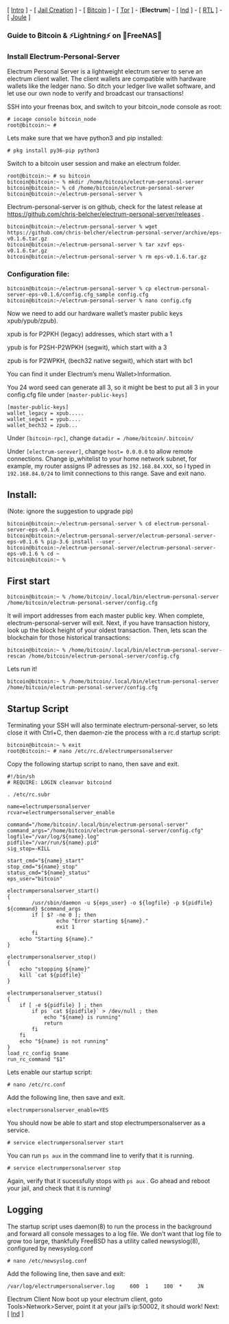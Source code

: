 [ [Intro](README.md) ] - [ [Jail Creation](freenas_1_jail_creation.md) ] - [ [Bitcoin](freenas_2_bitcoin.md) ] - [ [Tor](freenas_3_tor.md) ] - [**Electrum**] - [ [lnd](freenas_5_lnd.md) ] - [ [RTL](freenas_6_rtl.md) ] - [ [Joule](freenas_7_joule.md) ]

### Guide to ₿itcoin & ⚡Lightning️⚡ on 🦈FreeNAS🦈

### Install Electrum-Personal-Server
Electrum Personal Server is a lightweight electrum server to serve an electrum client wallet. The client wallets are compatible with hardware wallets like the ledger nano. So ditch your ledger live wallet software, and let use our own node to verify and broadcast our transactions!

SSH into your freenas box, and switch to your bitcoin_node console as root:
```
# iocage console bitcoin_node
root@bitcoin:~ #
```
Lets make sure that we have python3 and pip installed:
```
# pkg install py36-pip python3
```
Switch to a bitcoin user session and make an electrum folder.
```
root@bitcoin:~ # su bitcoin
bitcoin@bitcoin:~ % mkdir /home/bitcoin/electrum-personal-server
bitcoin@bitcoin:~ % cd /home/bitcoin/electrum-personal-server
bitcoin@bitcoin:~/electrum-personal-server %
```

Electrum-personal-server is on github, check for the latest release at https://github.com/chris-belcher/electrum-personal-server/releases .
```
bitcoin@bitcoin:~/electrum-personal-server % wget https://github.com/chris-belcher/electrum-personal-server/archive/eps-v0.1.6.tar.gz
bitcoin@bitcoin:~/electrum-personal-server % tar xzvf eps-v0.1.6.tar.gz
bitcoin@bitcoin:~/electrum-personal-server % rm eps-v0.1.6.tar.gz
```
### Configuration file:
```
bitcoin@bitcoin:~/electrum-personal-server % cp electrum-personal-server-eps-v0.1.6/config.cfg_sample config.cfg
bitcoin@bitcoin:~/electrum-personal-server % nano config.cfg
```
Now we need to add our hardware wallet’s master public keys xpub/ypub/zpub).

xpub is for P2PKH (legacy) addresses, which start with a 1

ypub is for P2SH-P2WPKH (segwit), which start with a 3

zpub is for P2WPKH, (bech32 native segwit), which start with bc1

You can find it under Electrum’s menu Wallet>Information.

You 24 word seed can generate all 3, so it might be best to put all 3 in your config.cfg file under `[master-public-keys]`
```
[master-public-keys]
wallet_legacy = xpub.....
wallet_segwit = ypub....
wallet_bech32 = zpub...
```
Under `[bitcoin-rpc]`, change `datadir = /home/bitcoin/.bitcoin/`

Under `[electrum-serever]`, change `host= 0.0.0.0` to allow remote connections. Change ip_whitelist to your home network subnet, for example, my router assigns IP adresses as `192.168.84.XXX`, so I typed in `192.168.84.0/24` to limit connections to this range. Save and exit nano.

## Install: 
(Note: ignore the suggestion to upgrade pip)
```
bitcoin@bitcoin:~/electrum-personal-server % cd electrum-personal-server-eps-v0.1.6
bitcoin@bitcoin:~/electrum-personal-server/electrum-personal-server-eps-v0.1.6 % pip-3.6 install --user .
bitcoin@bitcoin:~/electrum-personal-server/electrum-personal-server-eps-v0.1.6 % cd ~
bitcoin@bitcoin:~ %
```
## First start
```
bitcoin@bitcoin:~ % /home/bitcoin/.local/bin/electrum-personal-server /home/bitcoin/electrum-personal-server/config.cfg
```
It will import addresses from each master public key. When complete, electrum-personal-server will exit. Next, if you have transaction history, look up the block height of your oldest transaction. Then, lets scan the blockchain for those historical transactions:
```
bitcoin@bitcoin:~ % /home/bitcoin/.local/bin/electrum-personal-server-rescan /home/bitcoin/electrum-personal-server/config.cfg
```
Lets run it!
```
bitcoin@bitcoin:~ % /home/bitcoin/.local/bin/electrum-personal-server /home/bitcoin/electrum-personal-server/config.cfg
```
## Startup Script
Terminating your SSH will also terminate electrum-personal-server, so lets close it with Ctrl+C, then daemon-zie the process with a rc.d startup script:
```
bitcoin@bitcoin:~ % exit
root@bitcoin:~ # nano /etc/rc.d/electrumpersonalserver
```
Copy the following startup script to nano, then save and exit.
```
#!/bin/sh
# REQUIRE: LOGIN cleanvar bitcoind
 
. /etc/rc.subr
 
name=electrumpersonalserver
rcvar=electrumpersonalserver_enable
 
command="/home/bitcoin/.local/bin/electrum-personal-server"
command_args="/home/bitcoin/electrum-personal-server/config.cfg"
logfile="/var/log/${name}.log"
pidfile="/var/run/${name}.pid"
sig_stop=-KILL
 
start_cmd="${name}_start"
stop_cmd="${name}_stop"
status_cmd="${name}_status"
eps_user="bitcoin" 
 
electrumpersonalserver_start()
{
        /usr/sbin/daemon -u ${eps_user} -o ${logfile} -p ${pidfile} ${command} $command_args
        if [ $? -ne 0 ]; then
                echo "Error starting ${name}."
                exit 1
        fi
    echo "Starting ${name}."
}
 
electrumpersonalserver_stop()
{
    echo "stopping ${name}"
    kill `cat ${pidfile}`
}
 
electrumpersonalserver_status()
{
    if [ -e ${pidfile} ] ; then
        if ps `cat ${pidfile}` > /dev/null ; then
            echo "${name} is running"
            return
        fi
    fi
    echo "${name} is not running"
}
load_rc_config $name
run_rc_command "$1"
```
Lets enable our startup script:
```
# nano /etc/rc.conf
```
Add the following line, then save and exit.
```
electrumpersonalserver_enable=YES
```
You should now be able to start and stop electrumpersonalserver as a service.
```
# service electrumpersonalserver start
```
You can run `ps aux` in the command line to verify that it is running.
```
# service electrumpersonalserver stop
```
Again, verify that it sucessfully stops with `ps aux` . Go ahead and reboot your jail, and check that it is running!

## Logging
The startup script uses daemon(8) to run the process in the background and forward all console messages to a log file. We don’t want that log file to grow too large, thankfully FreeBSD has a utility called newsyslog(8), configured by newsyslog.conf
```
# nano /etc/newsyslog.conf
```
Add the following line, then save and exit:
```
/var/log/electrumpersonalserver.log     600  1     100  *     JN
```
Electrum Client
Now boot up your electrum client, goto Tools>Network>Server, point it at your jail’s ip:50002, it should work!
Next: [ [lnd](freenas_5_lnd.md) ]
